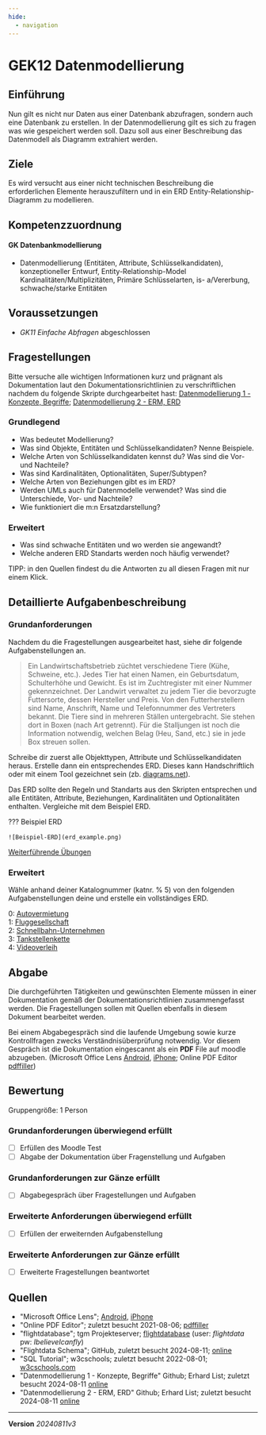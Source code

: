 ```yaml
---
hide:
  - navigation
---
```


# GEK12 Datenmodellierung

## Einführung

Nun gilt es nicht nur Daten aus einer Datenbank abzufragen, sondern auch eine Datenbank zu erstellen. In der Datenmodellierung gilt es sich zu fragen was wie gespeichert werden soll. Dazu soll aus einer Beschreibung das Datenmodell als Diagramm extrahiert werden.

## Ziele

Es wird versucht aus einer nicht technischen Beschreibung die erforderlichen Elemente herauszufiltern und in ein ERD Entity-Relationship-Diagramm zu modellieren.


## Kompetenzzuordnung

#### GK Datenbankmodellierung

* Datenmodellierung (Entitäten, Attribute, Schlüsselkandidaten), konzeptioneller Entwurf, Entity-Relationship-Model  Kardinalitäten/Multiplizitäten, Primäre Schlüsselarten, is- a/Vererbung, schwache/starke Entitäten

## Voraussetzungen

* *GK11 Einfache Abfragen* abgeschlossen

## Fragestellungen

Bitte versuche alle wichtigen Informationen kurz und prägnant als Dokumentation laut den Dokumentationsrichtlinien zu verschriftlichen nachdem du folgende Skripte durchgearbeitet hast: [Datenmodellierung 1 - Konzepte, Begriffe](https://github.com/TGM-HIT/insy-exercises/blob/main/docs/1.Semester/12_Datenmodellierung/Datenmodellierung%201%20-%20Konzepte%2C%20Begriffe.pdf); [Datenmodellierung 2 - ERM, ERD](https://github.com/TGM-HIT/insy-exercises/blob/main/docs/1.Semester/12_Datenmodellierung/Datenmodellierung%202%20-%20ERM%2C%20ERD.pdf)

### Grundlegend

* Was bedeutet Modellierung?
* Was sind Objekte, Entitäten und Schlüsselkandidaten? Nenne Beispiele.
* Welche Arten von Schlüsselkandidaten kennst du? Was sind die Vor- und Nachteile?
* Was sind Kardinalitäten, Optionalitäten, Super/Subtypen?
* Welche Arten von Beziehungen gibt es im ERD?
* Werden UMLs auch für Datenmodelle verwendet? Was sind die Unterschiede, Vor- und Nachteile?
* Wie funktioniert die m:n Ersatzdarstellung?

### Erweitert

* Was sind schwache Entitäten und wo werden sie angewandt?
* Welche anderen ERD Standarts werden noch häufig verwendet?

TIPP: in den Quellen findest du die Antworten zu all diesen Fragen mit nur einem Klick.

## Detaillierte Aufgabenbeschreibung
### Grundanforderungen

Nachdem du die Fragestellungen ausgearbeitet hast, siehe dir folgende Aufgabenstellungen an.

> Ein Landwirtschaftsbetrieb züchtet verschiedene Tiere (Kühe, Schweine, etc.). Jedes Tier hat einen Namen, ein Geburtsdatum, Schulterhöhe und Gewicht. Es ist im Zuchtregister mit einer Nummer gekennzeichnet. Der Landwirt verwaltet zu jedem Tier die bevorzugte Futtersorte, dessen Hersteller und Preis. Von den Futterherstellern sind Name, Anschrift, Name und Telefonnummer des Vertreters bekannt. Die Tiere sind in mehreren Ställen untergebracht. Sie stehen dort in Boxen (nach Art getrennt). Für die Stalljungen ist noch die Information notwendig, welchen Belag (Heu, Sand, etc.) sie in jede Box streuen sollen.

Schreibe dir zuerst alle Objekttypen, Attribute und Schlüsselkandidaten heraus. Erstelle dann ein entsprechendes ERD. Dieses kann Handschriftlich oder mit einem Tool gezeichnet sein (zb. [diagrams.net](https://app.diagrams.net/)).

Das ERD sollte den Regeln und Standarts aus den Skripten entsprechen und alle Entitäten, Attribute, Beziehungen, Kardinalitäten und Optionalitäten enthalten. Vergleiche mit dem Beispiel ERD.

??? Beispiel ERD

    ![Beispiel-ERD](erd_example.png)

[Weiterführende Übungen](https://github.com/TGM-HIT/insy-exercises/tree/main/docs/1.Semester/12_Datenmodellierung/Weiterfuehrende_Uebungen)

### Erweitert

Wähle anhand deiner Katalognummer (katnr. % 5) von den folgenden Aufgabenstellungen deine und erstelle ein vollständiges ERD.

0: [Autovermietung](Autovermietung.md)  
1: [Fluggesellschaft](Fluggesellschaft.md)  
2: [Schnellbahn-Unternehmen](Schnellbahn-Unternehmen.md)  
3: [Tankstellenkette](Tankstellenkette.md)  
4: [Videoverleih](Videoverleih.md)

## Abgabe
Die durchgeführten Tätigkeiten und gewünschten Elemente müssen in einer Dokumentation gemäß der Dokumentationsrichtlinien zusammengefasst werden. Die Fragestellungen sollen mit Quellen ebenfalls in diesem Dokument bearbeitet werden.

Bei einem Abgabegespräch sind die laufende Umgebung sowie kurze Kontrollfragen zwecks Verständnisüberprüfung notwendig. Vor diesem Gespräch ist die Dokumentation eingescannt als ein **PDF** File auf moodle abzugeben. (Microsoft Office Lens [Android](https://play.google.com/store/apps/details?id=com.microsoft.office.officelens&hl=de_AT&gl=US), [iPhone](https://apps.apple.com/at/app/microsoft-office-lens-pdf-scan/id975925059); Online PDF Editor [pdffiller](https://www.pdffiller.com/de/))

## Bewertung
Gruppengröße: 1 Person
### Grundanforderungen **überwiegend erfüllt**
- [ ] Erfüllen des Moodle Test
- [ ] Abgabe der Dokumentation über Fragenstellung und Aufgaben
### Grundanforderungen **zur Gänze erfüllt**
- [ ] Abgabegespräch über Fragestellungen und Aufgaben
### Erweiterte Anforderungen **überwiegend erfüllt**

- [ ] Erfüllen der erweiternden Aufgabenstellung 

### Erweiterte Anforderungen **zur Gänze erfüllt**

- [ ] Erweiterte Fragestellungen beantwortet

## Quellen
* "Microsoft Office Lens";  [Android](https://play.google.com/store/apps/details?id=com.microsoft.office.officelens&hl=de_AT&gl=US), [iPhone](https://apps.apple.com/at/app/microsoft-office-lens-pdf-scan/id975925059)
* "Online PDF Editor"; zuletzt besucht 2021-08-06; [pdffiller](https://www.pdffiller.com/de/)
* "flightdatabase"; tgm Projekteserver; [flightdatabase](https://projekte.tgm.ac.at/phpmyadmin/index.php) (user: *flightdata* pw: *IbelieveIcanfly*)
* "Flightdata Schema"; GitHub, zuletzt besucht 2024-08-11; [online](https://github.com/TGM-HIT/insy-exercises/blob/main/docs/1.Semester/11_Einfache_Abfragen/FlightDataStructure.pdf)
* "SQL Tutorial"; w3cschools; zuletzt besucht 2022-08-01; [w3cschools.com](https://www.w3schools.com/sql/)
* "Datenmodellierung 1 - Konzepte, Begriffe" Github; Erhard List; zuletzt besucht 2024-08-11 [online](https://github.com/TGM-HIT/insy-exercises/blob/main/docs/1.Semester/12_Datenmodellierung/Datenmodellierung%201%20-%20Konzepte%2C%20Begriffe.pdf)
* "Datenmodellierung 2 - ERM, ERD" Github; Erhard List; zuletzt besucht 2024-08-11 [online](https://github.com/TGM-HIT/insy-exercises/blob/main/docs/1.Semester/12_Datenmodellierung/Datenmodellierung%202%20-%20ERM%2C%20ERD.pdf)

---
**Version** *20240811v3*